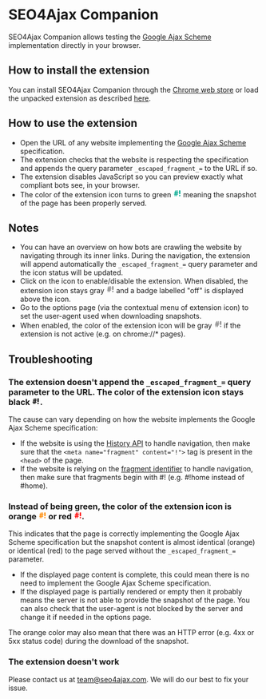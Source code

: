 # SEO4Ajax Companion

SEO4Ajax Companion allows testing the [Google Ajax Scheme](https://developers.google.com/webmasters/ajax-crawling/docs/learn-more) implementation directly in your browser.

## How to install the extension

You can install SEO4Ajax Companion through the [Chrome web store](https://chrome.google.com/webstore/detail/seo4ajax-companion/biomhooeobfaecacpeblladnfbjebnnp) or load the unpacked extension as described [here](https://developer.chrome.com/extensions/getstarted#unpacked).  

## How to use the extension

- Open the URL of any website implementing the [Google Ajax Scheme](https://developers.google.com/webmasters/ajax-crawling/docs/learn-more) specification.
- The extension checks that the website is respecting the specification and appends the query parameter `_escaped_fragment_=` to the URL if so.
- The extension disables JavaScript so you can preview exactly what compliant bots see, in your browser.
- The color of the extension icon turns to green ![alt text](/icons/icon-16-ok.png) meaning the snapshot of the page has been properly served.

## Notes

- You can have an overview on how bots are crawling the website by navigating through its inner links. During the navigation, the extension will append automatically the `_escaped_fragment_=` query parameter and the icon status will be updated.
- Click on the icon to enable/disable the extension. When disabled, the extension icon stays gray ![alt text](/icons/icon-16-default.png) and a badge labelled "off" is displayed above the icon.
- Go to the options page (via the contextual menu of extension icon) to set the user-agent used when downloading snapshots.
- When enabled, the color of the extension icon will be gray ![alt text](/icons/icon-16-default.png) if the extension is not active (e.g. on chrome://* pages).

## Troubleshooting

### The extension doesn't append the `_escaped_fragment_=` query parameter to the URL. The color of the extension icon stays black ![alt text](/icons/icon-16.png).

The cause can vary depending on how the website implements the Google Ajax Scheme specification:

- If the website is using the [History API](https://developer.mozilla.org/en/docs/Web/API/History) to handle navigation, then make sure that the `<meta name="fragment" content="!">` tag is present in the `<head>` of the page.
- If the website is relying on the [fragment identifier](https://en.wikipedia.org/wiki/Uniform_Resource_Identifier#Syntax) to handle navigation, then make sure that fragments begin with #! (e.g. #!home instead of #home).

### Instead of being green, the color of the extension icon is orange ![alt text](/icons/icon-16-warning.png) or red ![alt text](/icons/icon-16-error.png).

This indicates that the page is correctly implementing the Google Ajax Scheme specification but the snapshot content is almost identical (orange) or identical (red) to the page served without the `_escaped_fragment_=` parameter.

- If the displayed page content is complete, this could mean there is no need to implement the Google Ajax Scheme specification.
- If the displayed page is partially rendered or empty then it probably means the server is not able to provide the snapshot of the page. You can also check that the user-agent is not blocked by the server and change it if needed in the options page.

The orange color may also mean that there was an HTTP error (e.g. 4xx or 5xx status code) during the download of the snapshot.

### The extension doesn't work

Please contact us at team@seo4ajax.com. We will do our best to fix your issue.